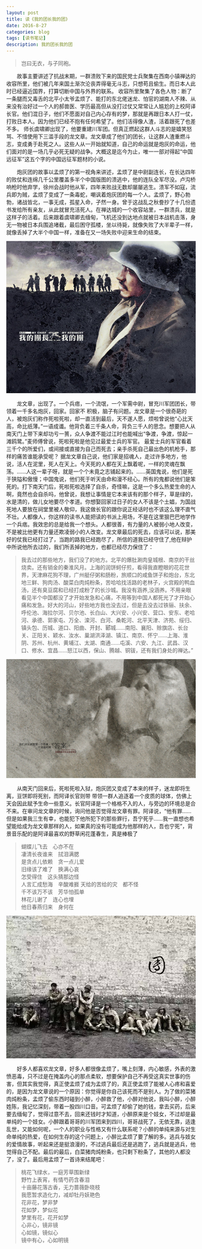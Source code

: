 ```yaml
---
layout: post
title: 读《我的团长我的团》
date: 2016-8-27
categories: blog
tags: [读书笔记]
description: 我的团长我的团
---
```


> 岂曰无衣，与子同袍。

&emsp;&emsp;故事主要讲述了抗战末期，一群溃败下来的国民党士兵聚集在西南小镇禅达的收容所里，他们被几年来国土渐次沦丧弄得毫无斗志，只想苟且偷生。而日本人此时已经逼近国界，打算切断中国与外界的联系。 
收容所里聚集了各色人物：断了一条腿而又毒舌的北平小太爷孟烦了、能打的东北佬迷龙、怕官的湖南人不辣、从来没有治好过一个人的郝兽医、学历最高但从没打过仗又常常让人尴尬的上校阿译长官。他们混日子，他们不愿面对自己内心存有的梦，那就是再跟日本人打一仗，打败日本人。因为他们已经不抱有任何希望了。他们活得像人渣，活着跟死了也差不多。 
师长虞啸卿出现了，他要重建川军团。但真正燃起这群人斗志的是嬉笑怒骂、不惜使用下三滥手段的龙文章。龙文章成了他们的团长，让这群人渣重燃斗志，变成勇于赴死之人。这些人从一开始就知道，自己的命运就是炮灰的命运，他们面对的是一场几乎必死无疑的战争。大概这是迄今为止，唯一一部对得起“中国远征军”这五个字的中国远征军题材的小说。 

&emsp;&emsp;炮灰团的故事以孟烦了的第一视角来讲述，孟烦了是中尉副连长，在长达四年的败仗和连绵几千公里覆盖多半个中国版图的溃逃中，他的连队全军尽没。卢沟桥响枪时他弃学，徐州会战时他从军，四年来败战无数却屡屡逃生。溃军不如寇，流兵即为贼，孟烦了变成了一条毒蛇，嘲讽着炮灰团的每一个人。孟烦了，野心勃勃，诸战皆北，一事无成，孤星入命，孑然一身。曾于这战乱之秋誊抄了十几份遗书发给所有亲友，从此就冒充活死人。在禅达城的一个收容站里，一群溃兵，就是这样子的活着。后来跟着虞啸卿去缅甸，飞机还没到达地点就被日本战机击落，身无一物被日本兵围追堵截，最后困守孤楼，坐以待毙，就像失败了大半辈子一样，就像丢掉了大半个中国一样，准备在又一场失败中迎来生命的结束。

![](https://raw.githubusercontent.com/whuhan2013/ImageRepertory/master/blog/blog14.jpg)

&emsp;&emsp;龙文章，出现了。一个兵痞，一个流氓，一个军需中尉，冒充川军团团长，带领着一千多名炮灰，回家。回家不
积极，脑子有问题。龙文章是一个很奇葩的人，被炮灰们称作死啦死啦，却一直活到最后，天不遂人愿，烦啦曾说他“心比天高，命比纸薄。”一语成谶。他背负着三千条人命，背负三千人的思念。想要把人从南天门上带下来却功亏一篑，众人争渡不能过江时也能喊出“争渡，争渡，惊起一滩鸥鹭。”麦师傅曾说，死啦死啦是他见过最爱士兵的军官。
最爱士兵的军官看着三千个的所爱们，或间接或直接为自己而死去；亲手杀死自己最出色的机枪手，那样的痛苦谁能承受呢？
据龙文章自己说，他们家是招魂人，走过许多地方，他说，活人在泥里，死人在天上。今天死的人都在天上飘着呢，一样的灵魂在飘荡。……人这一辈子呀，就是一个个未竟之志铺起来的。……英国鬼说，他们是死于狭隘和傲慢；中国鬼说，他们死于听天由命和漫不经心。所有的鬼都说他们是笨死的。打下南天门后，死啦死啦选择了自杀，奇怪嘛，这是一个多么热爱生命的人啊，竟然也会自杀吗，他曾说，我想让事情是它本来该有的那个样子，草是绿的，水是清的，做儿女地要尽个孝道。你想娶回家过日子的女人不该是个土娼，为国战死地人要放在祠堂里被人敬仰，我这做长官的跟你说正经话时也不该这么理不直气不壮。人都像人，你这样的读书人能把读的书派上用场，不是在这里狠巴巴地学作一个兵痞。我效忠的总是给我一个想头。人都很善，有力量的人被弱小地人改变，不是被比他更有力量还欺凌弱小的人改变。龙文章最后的死去，应该可以说，那美好的仗我已经打过了，当跑的路我已经跑尽了，所信的道我已经守住了,他在辩护中所说他所去过的，我们所丢掉的地方，也都已经尽力保住了：

> 我去过的那些地方，我们没了的地方。北平的爆肚涮肉皇城根、南京的干丝烧卖。还有销金的秦淮风月。上海的润饼蚵仔煎，看得我直瞪眼的花花世界，天津麻花狗不理，广州艇仔粥和肠粉，旅顺口的咸鱼饼子和炮台，东北地三鲜、狗肉汤、酸菜白肉炖粉条，苦哈哈找活路的老林子，火宫殿的鸭血汤，还有臭豆腐和已经打成粉了的长沙城。我没有涵养,没涵养。不用亲眼看见半个中国都没了才开始发急和心痛，不用等到中国人都死光了才开始心痛和发急。好大的河山，好些地方我也没去过，但是去没去过铁骊、扶余、呼伦池、海拉尔河、贝尔池、长白山、大兴安、小兴安、营口、安东、老哈河、承德、郭家屯、万全、滦河、白河、桑乾河、北平天津、济苑、绥归、镇头包、历城、道口、阳曲、开封、郾城……南阳、襄阳、赊旗店、长台关、正阳关、颖水、汝水、巢湖洪泽湖、镇江、南京、怀宁……上海、淮阴、苏州、杭州、黄埔江、太湖、南通……屯溪、六安、九江、武昌、汉口、修水、宜昌……怒江以西，保山、腾越、铜钹，还有我们身处的禅达。”



![](https://raw.githubusercontent.com/whuhan2013/ImageRepertory/master/blog/blog15.jpg)

&emsp;&emsp;从南天门回来后，死啦死啦入狱，炮灰团又变成了本来的样子，迷龙即将生离，豆饼即将死别，而阿译长官则带
带领一群人追逐着一个皮质的球体，仿佛上天会因此赋予生命一些意义。长官阿译是一个格格不入的人，与旁边的环境总是合不来。在审问龙文章的时候，询问他是否觉得龙文章有罪。阿译说，“他有罪……但是如果我三生有幸，也能犯下他所犯下的那些罪行，吾宁死乎……我一直想也希望能给成为龙文章那样的人，如果真的没有可能成为他那样的人，吾也宁死”，背景音乐配的是阿译最喜欢的野草闲花蓬春生，真是棒极了

> 蝴蝶儿飞去　心亦不在          
> 凄清长夜谁来　拭泪满腮            
> 是贪点儿依赖　贪一点儿爱           
> 旧缘该了难了　换满心哀            
> 怎受得住　这头猜那边怪          
> 人言汇成愁海　辛酸难捱
> 天给的苦给的灾　都不怪          
> 千不该万不该　芳华怕孤单           
> 林花儿谢了　连心也埋              
> 他日春燕归来　身何在              

<center><img src="https://raw.githubusercontent.com/whuhan2013/ImageRepertory/master/blog/blog13.jpg"></center>


&emsp;&emsp;好多人都喜欢龙文章，好多人都很像孟烦了，嘴上刻薄，内心敏感，外表的激愤恶毒，只不过是在掩盖内心的那点柔软，想要保护自己不再受这真实世事的伤害，但其实我觉得，真正使孟烦了成为孟烦了的，真正使孟烦了能被人心疼和喜爱的，是因为龙文章说的一个原因：你觉得是你自己该死而不是别人。为了做的菜猪肉炖粉条，孟烦了偷东西时碰到小醉，小醉救了他，小醉对他说，我叫小醉，小醉姓陈，我记忆深刻，带着一股四川口音。可孟烦了却偷了她的钱，拿去买药，后来要去缅甸了，觉得过意不去，回来还钱时才知道，小醉原来是个妓女，不过却是最单纯的一个妓女。小醉跟着哥哥的川军团来到四川，哥哥战死了，无依无靠，适逢乱世，又能如何呢，一个人的职业与性格又有什么联系呢？小醉的单纯来源与对生命单纯的热爱，在如何生存的这个问题上，小醉比孟烦了要了解的多。逃兵与妓女的爱情故事，听起来还是挺浪漫的，不过逃兵最后还是逃跑了，逃兵就是逃兵，他觉得自己不配。最后的最后，白菜猪肉炖粉条，也只剩下粉条了，其他的人都没了，没了。最后用孟烦了一首诗来结尾吧：

> 桃花飞绿水，一庭芳草围新绿             
> 野竹上表宵，有情芍药含春泪                
> 十亩藤花落古香，无力蔷薇卧晓枝                 
> 我愿暂求造化力，减却牡丹妖艳色            
> 花非花，梦非梦                 
> 花如梦，梦似花                   
> 梦里有花，花开如梦             
> 心非心，镜非镜               
> 心如镜，镜似心                
> 镜中有心，心如明镜              




